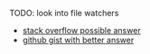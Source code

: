
TODO: look into file watchers
- [stack overflow possible answer](https://stackoverflow.com/questions/6475252/bash-script-watch-folder-execute-command)
- [github gist with better answer](https://gist.github.com/JarredMack/b33900d64c0e448fd5ff1e1bd760789e)